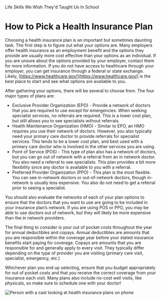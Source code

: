 Life Skills We Wish They'd Taught Us In School
# How to Pick a Health Insurance Plan

Choosing a health insurance plan is an important but sometimes daunting task. The first step is to figure out what your options are. Many employers offer health insurance as an employment benefit and the options they provide are usually more cost effective than your options as an individual. If you are unsure about the options provided by your employer, contact them for more information. If you do not have access to healthcare through your employer, you can get insurance through a federal or state exchange. Likely, [https://www.healthcare.gov/](https://www.healthcare.gov/) is the best place to start and see what options are available to you.

After gathering your options, there will be several to choose from. The four major types of plans are:

-   Exclusive Provider Organization (EPO) - Provide a network of doctors that you are required to use except for emergencies. When seeking specialist services, no referrals are required. This is a lower cost plan, but still allows you to see specialists without referrals.
-   Health Maintenance Organization (HMO) - Similar to EPO, an HMO requires you use their network of doctors. However, you also typically need your primary care doctor to provide referrals for specialist services. This tends to be a lower cost plan, and best used with a primary care doctor who is involved in the other services you are using.
-   Point of Service (POS) - This type of plan also has a network of doctors, but you can go out of network with a referral from an in network doctor. You also need a referral to see specialists. This plan provides a bit more flexibility since any doctor is available to you with a referral.
-   Preferred Provider Organization (PPO) - This plan is the most flexible. You can see in-network doctors or out-of-network doctors, though in-network is usually less expensive. You also do not need to get a referral prior to seeing a specialist.

You should also evaluate the networks of each of your plan options to ensure that the doctors that you want to use are going to be included in your insurance plan’s network. If you are using POS or PPO, you may be able to use doctors out of network, but they will likely be more expensive than the in network providers.

The final thing to consider is your out of pocket costs throughout the year for annual deductibles and copays. Annual deductibles are amounts that you are responsible within the coverage year before your stated insurance benefits start paying for coverage. Copays are amounts that you are responsible for and generally apply to every visit. They typically differ depending on the type of provider you are visiting (primary care visit, specialist, emergency, etc.)

Whichever plan you end up selecting, ensure that you budget appropriately for out of pocket costs and that you receive the correct coverage from your insurance each visit. Many plans also include no-cost well visits, like physicals, so make sure to schedule one with your doctor!

![Person with a cast looking at health insurance plans on phone](https://content.codecademy.com/courses/updated_images/HealthInsurance_Updated_1-01.svg)


